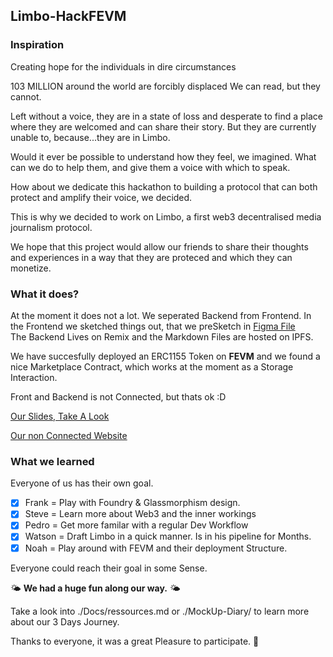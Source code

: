 ﻿## Limbo-HackFEVM

### Inspiration

Creating hope for the individuals in dire circumstances

103 MILLION around the world are forcibly displaced
We can read, but they cannot.

Left without a voice, they are in a state of loss and desperate to find a place where they are welcomed and can share their story. But they are currently unable to, because...they are in Limbo.

Would it ever be possible to understand how they feel, we imagined. What can we do to help them,
and give them a voice with which to speak.

How about we dedicate this hackathon to building a protocol that can both protect and amplify their voice, we decided.

This is why we decided to work on Limbo, a first web3 decentralised media journalism protocol.

We hope that this project would allow our friends to share their thoughts and experiences in a way that they are proteced and which they can monetize. 

### What it does?

At the moment it does not a lot.
We seperated Backend from Frontend.
In the Frontend we sketched things out, that we preSketch in [Figma File](https://www.figma.com/file/QrZVocHLWPcRigUymCbNOB/Limbo?node-id=15%3A2&t=DZ2V5mLH5kjON0L4-0)\
The Backend Lives on Remix and the Markdown Files are hosted on IPFS.

We have succesfully deployed an ERC1155 Token on **FEVM** and we found a nice Marketplace Contract, which works at the moment as a Storage Interaction. 

Front and Backend is not Connected, but thats ok :D

[Our Slides, Take A Look](https://docs.google.com/presentation/d/1VmBlN5aOsRynnAg_DdapafWwxlfNHnEjnVId20Q2vgQ/edit#slide=id.g192d6bdf67b_0_525)

[Our non Connected Website](https://limbo-hack-fevm-application.vercel.app/index.html)

### What we learned

Everyone of us has their own goal. 

- [x]  Frank = Play with Foundry & Glassmorphism design. 
- [x]  Steve = Learn more about Web3 and the inner workings
- [x]  Pedro = Get more familar with a regular Dev Workflow
- [x]  Watson = Draft Limbo in a quick manner. Is in his pipeline for Months.
- [x]  Noah = Play around with FEVM and their deployment Structure.

Everyone could reach their goal in some Sense. 

🌤️ **We had a huge fun along our way.** 🌤️

Take a look into ./Docs/ressources.md or ./MockUp-Diary/ to learn more about our 3 Days Journey.

Thanks to everyone, it was a great Pleasure to participate. 🥳
